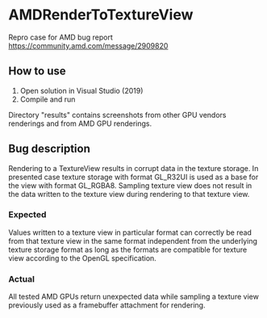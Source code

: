 # AMDRenderToTextureView
Repro case for AMD bug report https://community.amd.com/message/2909820

## How to use
1. Open solution in Visual Studio (2019)
2. Compile and run

Directory "results" contains screenshots from other GPU vendors renderings and from AMD GPU renderings.

## Bug description

Rendering to a TextureView results in corrupt data in the texture storage. In presented case texture storage with format GL_R32UI is used as a base for the view with format GL_RGBA8. Sampling texture view does not result in the data written to the texture view during rendering to that texture view.

### Expected

Values written to a texture view in particular format can correctly be read from that texture view in the same format independent from the underlying texture storage format as long as the formats are compatible for texture view according to the OpenGL specification.

### Actual

All tested AMD GPUs return unexpected data while sampling a texture view previously used as a framebuffer attachment for rendering.
